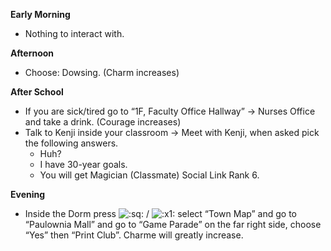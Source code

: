 **Early Morning**

- Nothing to interact with.

**Afternoon**

- Choose: Dowsing. (Charm increases)

**After School**

- If you are sick/tired go to “1F, Faculty Office Hallway” -> Nurses Office and take a drink. (Courage increases)
- Talk to Kenji inside your classroom -> Meet with Kenji, when asked pick the following answers.
  - Huh?
  - I have 30-year goals.
  - You will get Magician (Classmate) Social Link Rank 6.

**Evening**

- Inside the Dorm press ![:sq:](/assets/square.png) / ![:x1:](/assets/x1.png) select “Town Map” and go to “Paulownia Mall” and go to “Game Parade” on the far right side, choose “Yes” then “Print Club”. Charme will greatly increase.
